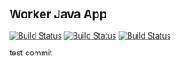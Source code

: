 ## Worker Java App

[![Build Status](http://18.184.112.208:8080/buildStatus/icon?job=instavote%2Fworker-build&subject=Build&color=blue)](http://18.184.112.208:8080/job/instavote/job/worker-build/)
[![Build Status](http://18.184.112.208:8080/buildStatus/icon?job=instavote%2Fworker-test&subject=UnitTest&color=pink)](http://18.184.112.208:8080/job/instavote/job/worker-test/)
[![Build Status](http://18.184.112.208:8080/buildStatus/icon?job=instavote%2Fworker-package&subject=Package&color=grey)](http://18.184.112.208:8080/job/instavote/job/worker-package/)

test commit
